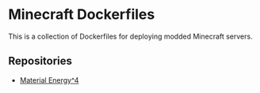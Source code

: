 Minecraft Dockerfiles
=====================

This is a collection of Dockerfiles for deploying modded Minecraft
servers.


Repositories
------------

* [Material Energy^4][]


[Material Energy^4]: https://registry.hub.docker.com/u/dlord/materialenergy4/
